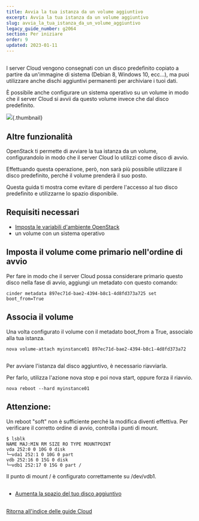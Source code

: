 ```yaml
---
title: Avvia la tua istanza da un volume aggiuntivo
excerpt: Avvia la tua istanza da un volume aggiuntivo
slug: avvia_la_tua_istanza_da_un_volume_aggiuntivo
legacy_guide_number: g2064
section: Per iniziare
order: 9
updated: 2023-01-11
---
```



## 
I server Cloud vengono consegnati con un disco predefinito copiato a partire da un'immagine di sistema (Debian 8, Windows 10, ecc...), ma puoi utilizzare anche dischi aggiuntivi permanenti per archiviare i tuoi dati.

È possibile anche configurare un sistema operativo su un volume in modo che il server Cloud si avvii da questo volume invece che dal disco predefinito.

![](images/img_3704.jpg){.thumbnail}

## Altre funzionalità
OpenStack ti permette di avviare la tua istanza da un volume, configurandolo in modo che il server Cloud lo utilizzi come disco di avvio.

Effettuando questa operazione, però, non sarà più possibile utilizzare il disco predefinito, perché il volume prenderà il suo posto.

Questa guida ti mostra come evitare di perdere l'accesso al tuo disco predefinito e utilizzarne lo spazio disponibile.


## Requisiti necessari

- [Imposta le variabili d'ambiente OpenStack]({legacy}1852)
- un volume con un sistema operativo




## Imposta il volume come primario nell'ordine di avvio
Per fare in modo che il server Cloud possa considerare primario questo disco nella fase di avvio, aggiungi un metadato con questo comando:


```
cinder metadata 897ec71d-bae2-4394-b8c1-4d8fd373a725 set boot_from=True
```




## Associa il volume
Una volta configurato il volume con il metadato boot_from a True, associalo alla tua istanza.


```
nova volume-attach myinstance01 897ec71d-bae2-4394-b8c1-4d8fd373a72
```




## 
Per avviare l'istanza dal disco aggiuntivo, è necessario riavviarla.

Per farlo, utilizza l'azione nova stop e poi nova start, oppure forza il riavvio.


```
nova reboot --hard myinstance01
```



## Attenzione:
Un reboot "soft" non è sufficiente perché la modifica diventi effettiva.
Per verificare il corretto ordine di avvio, controlla i punti di mount.


```
$ lsblk
NAME MAJ:MIN RM SIZE RO TYPE MOUNTPOINT
vda 252:0 0 10G 0 disk
└─vda1 252:1 0 10G 0 part
vdb 252:16 0 15G 0 disk
└─vdb1 252:17 0 15G 0 part /
```


Il punto di mount / è configurato correttamente su /dev/vdb1.


## 

- [Aumenta la spazio del tuo disco aggiuntivo]({legacy}1865)




## 
[Ritorna all'indice delle guide Cloud]({legacy}1785)

